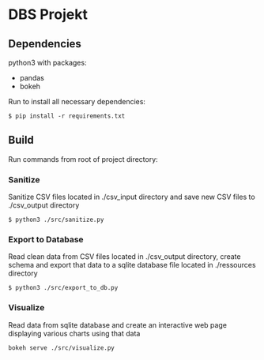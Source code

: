 # DBS Projekt

## Dependencies

python3 with packages:

- pandas
- bokeh

Run to install all necessary dependencies:

```
$ pip install -r requirements.txt
```

## Build

Run commands from root of project directory:

### Sanitize

Sanitize CSV files located in ./csv_input directory
and save new CSV files to ./csv_output directory

```
$ python3 ./src/sanitize.py
```

### Export to Database

Read clean data from CSV files located in ./csv_output directory,
create schema and export that data to a sqlite database file
located in ./ressources directory

```
$ python3 ./src/export_to_db.py
```

### Visualize

Read data from sqlite database and create an interactive web page
displaying various charts using that data

```
bokeh serve ./src/visualize.py
```
